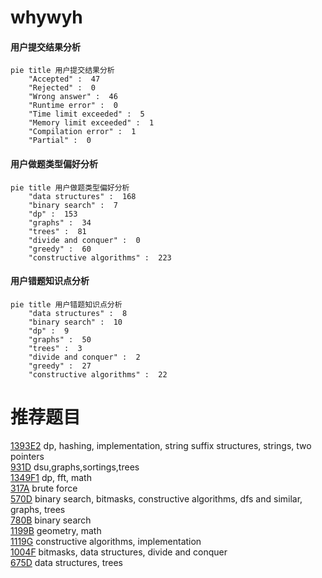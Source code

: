 # whywyh

<!-- tabs:start -->



#### **用户提交结果分析**

```mermaid
pie title 用户提交结果分析
    "Accepted" :  47
    "Rejected" :  0
    "Wrong answer" :  46
    "Runtime error" :  0
    "Time limit exceeded" :  5
    "Memory limit exceeded" :  1
    "Compilation error" :  1
    "Partial" :  0
```

#### **用户做题类型偏好分析**

```mermaid
pie title 用户做题类型偏好分析
    "data structures" :  168
    "binary search" :  7
    "dp" :  153
    "graphs" :  34
    "trees" :  81
    "divide and conquer" :  0
    "greedy" :  60
    "constructive algorithms" :  223
```
#### **用户错题知识点分析**

```mermaid
pie title 用户错题知识点分析
    "data structures" :  8
    "binary search" :  10
    "dp" :  9
    "graphs" :  50
    "trees" :  3
    "divide and conquer" :  2
    "greedy" :  27
    "constructive algorithms" :  22
```



<!-- tabs:end -->
# 推荐题目
[1393E2](https://codeforces.com/contest/1393E/problem/2)		dp,
                        hashing,
                        implementation,
                        string suffix structures,
                        strings,
                        two pointers		  
[931D](https://codeforces.com/contest/931/problem/D)		dsu,graphs,sortings,trees		  
[1349F1](https://codeforces.com/contest/1349F/problem/1)		dp,
                        fft,
                        math		  
[317A](https://codeforces.com/contest/317/problem/A)		brute force		  
[570D](https://codeforces.com/contest/570/problem/D)		binary search,
                        bitmasks,
                        constructive algorithms,
                        dfs and similar,
                        graphs,
                        trees		  
[780B](https://codeforces.com/contest/780/problem/B)		binary search		  
[1199B](https://codeforces.com/contest/1199/problem/B)		geometry,
                        math		  
[1119G](https://codeforces.com/contest/1119/problem/G)		constructive algorithms,
                        implementation		  
[1004F](https://codeforces.com/contest/1004/problem/F)		bitmasks,
                        data structures,
                        divide and conquer		  
[675D](https://codeforces.com/contest/675/problem/D)		data structures,
                        trees		  
